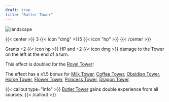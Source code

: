 ```yaml
---
draft: true
title: "Butler Tower"
---
```


![landscape](/images/towers/towerS_7.png)

{{< center >}}
3 {{< icon "dmg" >}}5 {{< icon "hp" >}}
{{< /center >}}

Grants +2 {{< icon hp >}} HP and +2 {{< icon dmg >}} damage to the Tower on the left at the end of a turn.

This effect is doubled for the [Royal Tower](/towers/royal-tower)!

The effect has a x1.5 bonus for [Milk Tower](/towers/milk-tower), [Coffee Tower](/towers/coffee-tower), [Obsidian Tower](/towers/obsidian-tower), [Horse Tower](/towers/horse-tower), [Flower Tower](/towers/flower-tower), [Princess Tower](/towers/princess-tower), [Dragon Tower](/towers/dragon-tower).

{{< callout type="info" >}}
[Butler Tower](/towers/butler-tower) gains double experience from all sources.
{{< /callout >}}
